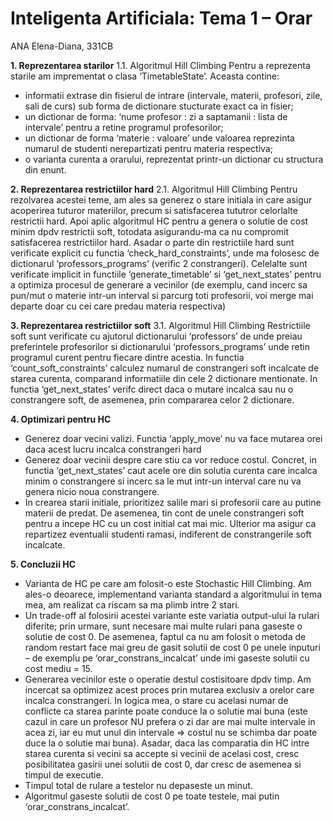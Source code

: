 # Inteligenta Artificiala: Tema 1 – Orar
ANA Elena-Diana, 331CB

**1.	Reprezentarea starilor**
1.1.	Algoritmul Hill Climbing
Pentru a reprezenta starile am imprementat o clasa ‘TimetableState’. Aceasta contine:
-	informatii extrase din fisierul de intrare (intervale, materii, profesori, zile, sali de curs) sub forma de dictionare stucturate exact ca in fisier;
-	un dictionar de forma: ‘nume profesor : zi a saptamanii : lista de intervale’ pentru a retine programul profesorilor;
-	un dictionar de forma ‘materie : valoare’ unde valoarea reprezinta numarul de studenti nerepartizati pentru materia respectiva;
-	o varianta curenta a orarului, reprezentat printr-un dictionar cu structura din enunt.

**2.	Reprezentarea restrictiilor hard**
2.1.	Algoritmul Hill Climbing
Pentru rezolvarea acestei teme, am ales sa generez o stare initiala in care asigur acoperirea tuturor materiilor, precum si satisfacerea tututror celorlalte restrictii hard. Apoi aplic algoritmul HC pentru a genera o solutie de cost minim dpdv restrictii soft, totodata asigurandu-ma ca nu compromit satisfacerea restrictiilor hard.
Asadar o parte din restrictiile hard sunt verificate explicit cu functia ‘check_hard_constraints’, unde ma folosesc de dictionarul ‘professors_programs’ (verific 2 constrangeri). Celelalte sunt verificate implicit in functiile ‘generate_timetable’  si ‘get_next_states’ pentru a optimiza procesul de generare a vecinilor (de exemplu, cand incerc sa pun/mut o materie intr-un interval si parcurg toti profesorii, voi merge mai departe doar cu cei care predau materia respectiva)

**3.	Reprezentarea restrictiilor soft**
3.1.	Algoritmul Hill Climbing
Restrictiile soft sunt verificate cu ajutorul dictionarului ‘professors’ de unde preiau preferintele profesorilor si dictionarului ‘professors_programs’ unde retin programul curent pentru fiecare dintre acestia.
In functia ‘count_soft_constraints’ calculez numarul de constrangeri soft incalcate de starea curenta, comparand informatiile din cele 2 dictionare mentionate.
In functia ‘get_next_states’ verifc direct daca o mutare incalca sau nu o constrangere soft, de asemenea, prin compararea celor 2 dictionare.

**4.	Optimizari pentru HC**
-	Generez doar vecini valizi. Functia ‘apply_move’ nu va face mutarea orei daca acest lucru incalca constrangeri hard
-	Generez doar vecinii despre care stiu ca vor reduce costul. Concret, in functia ‘get_next_states’ caut acele ore din solutia curenta care incalca minim o constrangere si incerc sa le mut intr-un interval care nu va genera nicio noua constrangere.
-	In crearea starii initiale, prioritizez salile mari si profesorii care au putine materii de predat. De asemenea, tin cont de unele constrangeri soft pentru a incepe HC cu un cost initial cat mai mic. Ulterior ma asigur ca repartizez eventualii studenti ramasi, indiferent de constrangerile soft incalcate.

**5.	Concluzii HC**
-	Varianta de HC pe care am folosit-o este Stochastic Hill Climbing. Am ales-o deoarece, implementand varianta standard a algoritmului in tema mea, am realizat ca riscam sa ma plimb intre 2 stari.
-	Un trade-off al folosirii acestei variante este variatia output-ului la rulari diferite; prin urmare, sunt necesare mai multe rulari pana gaseste o solutie de cost 0. De asemenea, faptul ca nu am folosit o metoda de random restart face mai greu de gasit solutii de cost 0 pe unele inputuri – de exemplu pe ‘orar_constrans_incalcat’ unde imi gaseste solutii cu cost mediu = 15.
-	Generarea vecinilor este o operatie destul costisitoare dpdv timp. Am incercat sa optimizez acest proces prin mutarea exclusiv a orelor care incalca constrangeri. In logica mea, o stare cu acelasi numar de conflicte ca starea parinte poate conduce la o solutie mai buna (este cazul in care un profesor NU prefera o zi dar are mai multe intervale in acea zi, iar eu mut unul din intervale => costul nu se schimba dar poate duce la o solutie mai buna). Asadar, daca las comparatia din HC intre starea curenta si vecini sa accepte si vecinii de acelasi cost, cresc posibilitatea gasirii unei solutii de cost 0, dar cresc de asemenea si timpul de executie.
-	Timpul total de rulare a testelor nu depaseste un minut.
-	Algoritmul gaseste solutii de cost 0 pe toate testele, mai putin ‘orar_constrans_incalcat’.
